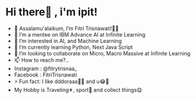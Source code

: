 # Hi there👋 , i'm ipit!

- 👋 Assalamu'alaikum, I’m Fitri Trisnawati!👩‍🏫
- 👋 I’m a mentee on IBM Advance AI at Infinite Learning
- 👀 I’m interested in AI, and Machine Learning 
- 🌱 I’m currently learning Python, Next Java Script
- 💞️ I’m looking to collaborate on Micro, Macro Massive at Infinite Learning
- 📫 How to reach me?..
- Instagram : @fitrytrisnaa_
- Facebook  : FitriTrisnawati
- ⚡ Fun fact: I like dddoraaa👩🏻 and u😂💞️
- My Hobby is Traveling✈, sport🏸 and collect things😋
